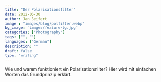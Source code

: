 ```yaml
---
title: "Der Polarisationsfilter"
date: 2012-06-30 
author: Jan Seifert
image : "images/blog/polfilter.webp"
bg_image: "images/feature-bg.jpg"
categories: ["Photography"]
tags: ["", ""]
languages: ["German"]
description: ""
draft: false
type: "writing"
---
```



Wie und warum funktioniert ein Polarisationsfilter? Hier wird mit einfachen Worten das Grundprinzip erklärt.
</p>
